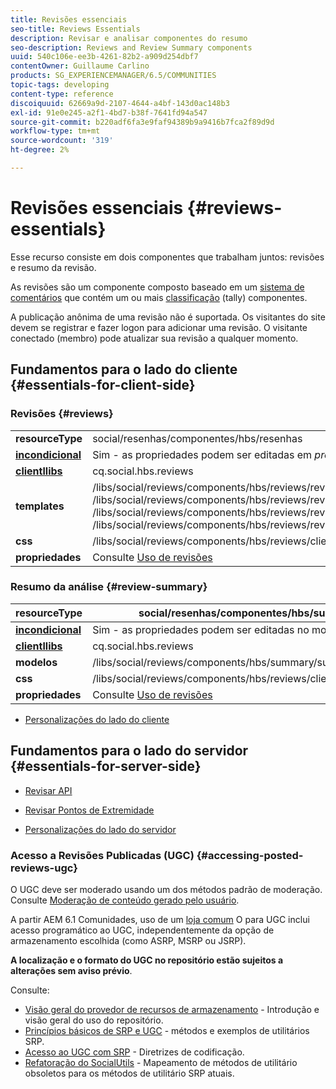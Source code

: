 ```yaml
---
title: Revisões essenciais
seo-title: Reviews Essentials
description: Revisar e analisar componentes do resumo
seo-description: Reviews and Review Summary components
uuid: 540c106e-ee3b-4261-82b2-a909d254dbf7
contentOwner: Guillaume Carlino
products: SG_EXPERIENCEMANAGER/6.5/COMMUNITIES
topic-tags: developing
content-type: reference
discoiquuid: 62669a9d-2107-4644-a4bf-143d0ac148b3
exl-id: 91e0e245-a2f1-4bd7-b38f-7641fd94a547
source-git-commit: b220adf6fa3e9faf94389b9a9416b7fca2f89d9d
workflow-type: tm+mt
source-wordcount: '319'
ht-degree: 2%

---
```


# Revisões essenciais {#reviews-essentials}

Esse recurso consiste em dois componentes que trabalham juntos: revisões e resumo da revisão.

As revisões são um componente composto baseado em um [sistema de comentários](essentials-comments.md) que contém um ou mais [classificação](rating-basics.md) (tally) componentes.

A publicação anônima de uma revisão não é suportada. Os visitantes do site devem se registrar e fazer logon para adicionar uma revisão. O visitante conectado (membro) pode atualizar sua revisão a qualquer momento.

## Fundamentos para o lado do cliente {#essentials-for-client-side}

### Revisões {#reviews}

<table>
 <tbody>
  <tr>
   <td> <strong>resourceType</strong></td>
   <td>social/resenhas/componentes/hbs/resenhas</td>
  </tr>
  <tr>
   <td> <a href="scf.md#add-or-include-a-communities-component"><strong>incondicional</strong></a></td>
   <td>Sim - as propriedades podem ser editadas em <i>projeto </i>modo</td>
  </tr>
  <tr>
   <td> <a href="client-customize.md#clientlibs-for-scf"><strong>clientllibs</strong></a></td>
   <td>cq.social.hbs.reviews</td>
  </tr>
  <tr>
   <td> <strong>templates</strong></td>
   <td> /libs/social/reviews/components/hbs/reviews/reviews.hbs<br /> /libs/social/reviews/components/hbs/reviews/review/review.hbs<br /> /libs/social/reviews/components/hbs/reviews/review/status.hbs<br /> /libs/social/reviews/components/hbs/reviews/review/toolbar.hbs</td>
  </tr>
  <tr>
   <td> <strong>css</strong></td>
   <td> /libs/social/reviews/components/hbs/reviews/clientlibs/review.css</td>
  </tr>
  <tr>
   <td><strong>propriedades</strong></td>
   <td>Consulte <a href="reviews.md">Uso de revisões</a></td>
  </tr>
 </tbody>
</table>

### Resumo da análise {#review-summary}

| **resourceType** | social/resenhas/componentes/hbs/summary |
|---|---|
| [**incondicional**](scf.md#add-or-include-a-communities-component) | Sim - as propriedades podem ser editadas no modo *design* |
| [**clientllibs**](client-customize.md#clientlibs-for-scf) | cq.social.hbs.reviews |
| **modelos** | /libs/social/reviews/components/hbs/summary/summary.hbs |
| **css** | /libs/social/reviews/components/hbs/reviews/clientlibs/review.css |
| **propriedades** | Consulte [Uso de revisões](reviews.md) |

* [Personalizações do lado do cliente](client-customize.md)

## Fundamentos para o lado do servidor {#essentials-for-server-side}

* [Revisar API](https://helpx.adobe.com/experience-manager/6-5/sites/developing/using/reference-materials/javadoc/com/adobe/cq/social/review/client/api/package-summary.html)

* [Revisar Pontos de Extremidade](https://helpx.adobe.com/experience-manager/6-5/sites/developing/using/reference-materials/javadoc/com/adobe/cq/social/review/client/endpoints/package-summary.html)

* [Personalizações do lado do servidor](server-customize.md)

### Acesso a Revisões Publicadas (UGC) {#accessing-posted-reviews-ugc}

O UGC deve ser moderado usando um dos métodos padrão de moderação.
Consulte [Moderação de conteúdo gerado pelo usuário](moderate-ugc.md).

A partir AEM 6.1 Comunidades, uso de um [loja comum](working-with-srp.md) O para UGC inclui acesso programático ao UGC, independentemente da opção de armazenamento escolhida (como ASRP, MSRP ou JSRP).

**A localização e o formato do UGC no repositório estão sujeitos a alterações sem aviso prévio**.

Consulte:

* [Visão geral do provedor de recursos de armazenamento](srp.md) - Introdução e visão geral do uso do repositório.
* [Princípios básicos de SRP e UGC](srp-and-ugc.md) - métodos e exemplos de utilitários SRP.
* [Acesso ao UGC com SRP](accessing-ugc-with-srp.md) - Diretrizes de codificação.
* [Refatoração do SocialUtils](socialutils.md) - Mapeamento de métodos de utilitário obsoletos para os métodos de utilitário SRP atuais.
